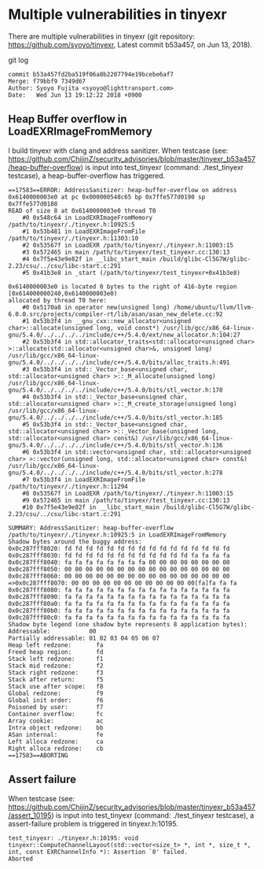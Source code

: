 # Multiple vulnerabilities in tinyexr
There are multiple vulnerabilities in tinyexr (git repository: https://github.com/syoyo/tinyexr, Latest commit b53a457, on Jun 13, 2018).

git log 

    commit b53a457fd2ba519f06a8b2207794e19bcebe6af7
    Merge: f79bbf9 7349d67
    Author: Syoyo Fujita <syoyo@lighttransport.com>
    Date:   Wed Jun 13 19:12:22 2018 +0900

## Heap Buffer overflow in LoadEXRImageFromMemory

I build tinyexr with clang and address sanitizer. When testcase (see: https://github.com/ChijinZ/security_advisories/blob/master/tinyexr_b53a457/heap-buffer-overflow) is input into test_tinyexr (command: ./test_tinyexr testcase), a heap-buffer-overflow has triggered.

    ==17583==ERROR: AddressSanitizer: heap-buffer-overflow on address 0x6140000003e0 at pc 0x000000548c65 bp 0x7ffe577d0190 sp 0x7ffe577d0188
    READ of size 8 at 0x6140000003e0 thread T0
        #0 0x548c64 in LoadEXRImageFromMemory /path/to/tinyexr/./tinyexr.h:10925:5
        #1 0x53b481 in LoadEXRImageFromFile /path/to/tinyexr/./tinyexr.h:11303:10
        #2 0x53567f in LoadEXR /path/to/tinyexr/./tinyexr.h:11003:15
        #3 0x572465 in main /path/to/tinyexr/test_tinyexr.cc:130:13
        #4 0x7f5e43e9e82f in __libc_start_main /build/glibc-Cl5G7W/glibc-2.23/csu/../csu/libc-start.c:291
        #5 0x41b3e8 in _start (/path/to/tinyexr/test_tinyexr+0x41b3e8)

    0x6140000003e0 is located 0 bytes to the right of 416-byte region [0x614000000240,0x6140000003e0)
    allocated by thread T0 here:
        #0 0x5170a8 in operator new(unsigned long) /home/ubuntu/llvm/llvm-6.0.0.src/projects/compiler-rt/lib/asan/asan_new_delete.cc:92
        #1 0x53b3f4 in __gnu_cxx::new_allocator<unsigned char>::allocate(unsigned long, void const*) /usr/lib/gcc/x86_64-linux-gnu/5.4.0/../../../../include/c++/5.4.0/ext/new_allocator.h:104:27
        #2 0x53b3f4 in std::allocator_traits<std::allocator<unsigned char> >::allocate(std::allocator<unsigned char>&, unsigned long) /usr/lib/gcc/x86_64-linux-gnu/5.4.0/../../../../include/c++/5.4.0/bits/alloc_traits.h:491
        #3 0x53b3f4 in std::_Vector_base<unsigned char, std::allocator<unsigned char> >::_M_allocate(unsigned long) /usr/lib/gcc/x86_64-linux-gnu/5.4.0/../../../../include/c++/5.4.0/bits/stl_vector.h:170
        #4 0x53b3f4 in std::_Vector_base<unsigned char, std::allocator<unsigned char> >::_M_create_storage(unsigned long) /usr/lib/gcc/x86_64-linux-gnu/5.4.0/../../../../include/c++/5.4.0/bits/stl_vector.h:185
        #5 0x53b3f4 in std::_Vector_base<unsigned char, std::allocator<unsigned char> >::_Vector_base(unsigned long, std::allocator<unsigned char> const&) /usr/lib/gcc/x86_64-linux-gnu/5.4.0/../../../../include/c++/5.4.0/bits/stl_vector.h:136
        #6 0x53b3f4 in std::vector<unsigned char, std::allocator<unsigned char> >::vector(unsigned long, std::allocator<unsigned char> const&) /usr/lib/gcc/x86_64-linux-gnu/5.4.0/../../../../include/c++/5.4.0/bits/stl_vector.h:278
        #7 0x53b3f4 in LoadEXRImageFromFile /path/to/tinyexr/./tinyexr.h:11294
        #8 0x53567f in LoadEXR /path/to/tinyexr/./tinyexr.h:11003:15
        #9 0x572465 in main /path/to/tinyexr/test_tinyexr.cc:130:13
        #10 0x7f5e43e9e82f in __libc_start_main /build/glibc-Cl5G7W/glibc-2.23/csu/../csu/libc-start.c:291

    SUMMARY: AddressSanitizer: heap-buffer-overflow /path/to/tinyexr/./tinyexr.h:10925:5 in LoadEXRImageFromMemory
    Shadow bytes around the buggy address:
    0x0c287fff8020: fd fd fd fd fd fd fd fd fd fd fd fd fd fd fd fd
    0x0c287fff8030: fd fd fd fd fd fd fd fd fd fd fd fd fa fa fa fa
    0x0c287fff8040: fa fa fa fa fa fa fa fa 00 00 00 00 00 00 00 00
    0x0c287fff8050: 00 00 00 00 00 00 00 00 00 00 00 00 00 00 00 00
    0x0c287fff8060: 00 00 00 00 00 00 00 00 00 00 00 00 00 00 00 00
    =>0x0c287fff8070: 00 00 00 00 00 00 00 00 00 00 00 00[fa]fa fa fa
    0x0c287fff8080: fa fa fa fa fa fa fa fa fa fa fa fa fa fa fa fa
    0x0c287fff8090: fa fa fa fa fa fa fa fa fa fa fa fa fa fa fa fa
    0x0c287fff80a0: fa fa fa fa fa fa fa fa fa fa fa fa fa fa fa fa
    0x0c287fff80b0: fa fa fa fa fa fa fa fa fa fa fa fa fa fa fa fa
    0x0c287fff80c0: fa fa fa fa fa fa fa fa fa fa fa fa fa fa fa fa
    Shadow byte legend (one shadow byte represents 8 application bytes):
    Addressable:           00
    Partially addressable: 01 02 03 04 05 06 07 
    Heap left redzone:       fa
    Freed heap region:       fd
    Stack left redzone:      f1
    Stack mid redzone:       f2
    Stack right redzone:     f3
    Stack after return:      f5
    Stack use after scope:   f8
    Global redzone:          f9
    Global init order:       f6
    Poisoned by user:        f7
    Container overflow:      fc
    Array cookie:            ac
    Intra object redzone:    bb
    ASan internal:           fe
    Left alloca redzone:     ca
    Right alloca redzone:    cb
    ==17583==ABORTING

## Assert failure

When testcase (see: https://github.com/ChijinZ/security_advisories/blob/master/tinyexr_b53a457/assert_10195) is input into test_tinyexr (command: ./test_tinyexr testcase), a assert-failure problem is triggered in tinyexr.h:10195.

    test_tinyexr: ./tinyexr.h:10195: void tinyexr::ComputeChannelLayout(std::vector<size_t> *, int *, size_t *, int, const EXRChannelInfo *): Assertion `0' failed.
    Aborted